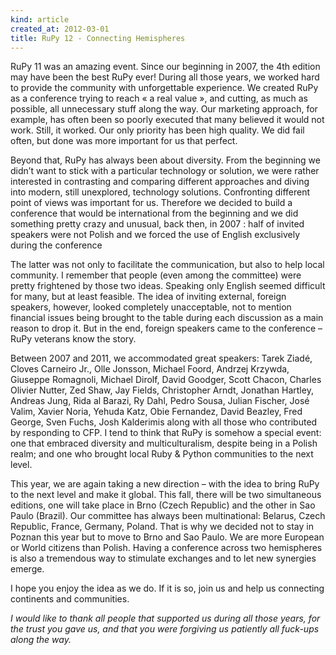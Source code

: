 ```yaml
---
kind: article
created_at: 2012-03-01
title: RuPy 12 - Connecting Hemispheres 
---
```

RuPy 11 was an amazing event. Since our beginning in 2007, the 4th edition may have been the best RuPy ever! During all those years, we worked hard to provide the community with unforgettable experience. We created RuPy as a conference trying to reach « a real value », and cutting, as much as possible, all unnecessary stuff along the way. Our marketing approach, for example, has often been so poorly executed that many believed it would not work. Still, it worked. Our only priority has been high quality. We did fail often, but done was more important for us that perfect.
      
Beyond that, RuPy has always been about diversity. From the beginning we didn&rsquo;t want to stick with a particular technology or solution, we were rather interested in contrasting and comparing different approaches and diving into modern, still unexplored, technology solutions. Confronting different point of views was important for us. Therefore we decided to build a conference that would be international from the beginning and we did something pretty crazy and unusual, back then, in 2007 : half of invited speakers were not Polish and we forced the use of English exclusively during the conference
      
The latter was not only to facilitate the communication, but also to help local community. I remember that people (even among the committee) were pretty frightened by those two ideas. Speaking only English seemed difficult for many, but at least feasible. The idea of inviting external, foreign speakers, however, looked completely unacceptable, not to mention financial issues being brought to the table during each discussion as a main reason to drop it. But in the end, foreign speakers came to the conference &ndash; RuPy veterans know the story.
      
Between 2007 and 2011, we accommodated great speakers: Tarek Ziadé, Cloves Carneiro Jr., Olle Jonsson, Michael Foord, Andrzej Krzywda, Giuseppe Romagnoli, Michael Dirolf, David Goodger, Scott Chacon, Charles Olivier Nutter, Zed Shaw, Jay Fields, Christopher Arndt, Jonathan Hartley, Andreas Jung, Rida al Barazi, Ry Dahl, Pedro Sousa, Julian Fischer, José Valim, Xavier Noria, Yehuda Katz, Obie Fernandez, David Beazley, Fred George, Sven Fuchs, Josh Kalderimis along with all those who contributed by responding to CFP. I tend to think that RuPy is somehow a special event: one that embraced diversity and multiculturalism, despite being in a Polish realm; and one who brought local Ruby &amp; Python communities to the next level.
      
This year, we are again taking a new direction &ndash; with the idea to bring RuPy to the next level and make it global. This fall, there will be two simultaneous editions, one will take place in Brno (Czech Republic) and the other in Sao Paulo (Brazil). Our committee has always been multinational: Belarus, Czech Republic, France, Germany, Poland. That is why we decided not to stay in Poznan this year but to move to Brno and Sao Paulo. We are more European or World citizens than Polish.  Having a conference across two hemispheres is also a tremendous way to stimulate exchanges and to let new synergies emerge.
      
I hope you enjoy the idea as we do. If it is so, join us and help us connecting continents and communities.
      
<em>I would like to thank all people that supported us during all those years, for the trust you gave us, and that you were forgiving us patiently all fuck-ups along the way.</em>
